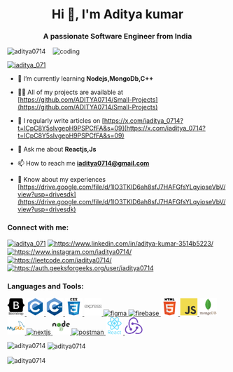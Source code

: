 <h1 align="center">Hi 👋, I'm Aditya kumar</h1>
<h3 align="center">A passionate Software Engineer from India</h3>
<img align="right" alt="coding" width="400" src="https://images.squarespace-cdn.com/content/v1/5769fc401b631bab1addb2ab/1541580611624-TE64QGKRJG8SWAIUS7NS/coding-freak.gif">
<p align="left"> <img src="https://komarev.com/ghpvc/?username=aditya0714&label=Profile%20views&color=0e75b6&style=flat" alt="aditya0714" /> </p>

<p align="left"> <a href="https://twitter.com/iaditya_071" target="blank"><img src="https://img.shields.io/twitter/follow/iaditya_071?logo=twitter&style=for-the-badge" alt="iaditya_071" /></a> </p>

- 🌱 I’m currently learning **Nodejs,MongoDb,C++**

- 👨‍💻 All of my projects are available at [https://github.com/ADITYA0714/Small-Projects](https://github.com/ADITYA0714/Small-Projects)

- 📝 I regularly write articles on [https://x.com/iaditya_0714?t=ICpC8Y5sIvgepH9PSPCfFA&s=09](https://x.com/iaditya_0714?t=ICpC8Y5sIvgepH9PSPCfFA&s=09)

- 💬 Ask me about **Reactjs,Js**

- 📫 How to reach me **iaditya0714@gmail.com**

- 📄 Know about my experiences [https://drive.google.com/file/d/1lO3TKlD6ah8sfJ7HAFGfsYLqyioseVbV/view?usp=drivesdk](https://drive.google.com/file/d/1lO3TKlD6ah8sfJ7HAFGfsYLqyioseVbV/view?usp=drivesdk)

<h3 align="left">Connect with me:</h3>
<p align="left">
<a href="https://twitter.com/iaditya_071" target="blank"><img align="center" src="https://raw.githubusercontent.com/rahuldkjain/github-profile-readme-generator/master/src/images/icons/Social/twitter.svg" alt="iaditya_071" height="30" width="40" /></a>
<a href="https://linkedin.com/in/https://www.linkedin.com/in/aditya-kumar-3514b5223/" target="blank"><img align="center" src="https://raw.githubusercontent.com/rahuldkjain/github-profile-readme-generator/master/src/images/icons/Social/linked-in-alt.svg" alt="https://www.linkedin.com/in/aditya-kumar-3514b5223/" height="30" width="40" /></a>
<a href="https://instagram.com/https://www.instagram.com/iaditya0714/" target="blank"><img align="center" src="https://raw.githubusercontent.com/rahuldkjain/github-profile-readme-generator/master/src/images/icons/Social/instagram.svg" alt="https://www.instagram.com/iaditya0714/" height="30" width="40" /></a>
<a href="https://www.leetcode.com/https://leetcode.com/iaditya0714/" target="blank"><img align="center" src="https://raw.githubusercontent.com/rahuldkjain/github-profile-readme-generator/master/src/images/icons/Social/leet-code.svg" alt="https://leetcode.com/iaditya0714/" height="30" width="40" /></a>
<a href="https://auth.geeksforgeeks.org/user/iaditya0714" target="blank"><img align="center" src="https://raw.githubusercontent.com/rahuldkjain/github-profile-readme-generator/master/src/images/icons/Social/geeksforgeeks.svg" alt="https://auth.geeksforgeeks.org/user/iaditya0714" height="30" width="40" /></a>
</p>

<h3 align="left">Languages and Tools:</h3>
<p align="left"> <a href="https://getbootstrap.com" target="_blank" rel="noreferrer"> <img src="https://raw.githubusercontent.com/devicons/devicon/master/icons/bootstrap/bootstrap-plain-wordmark.svg" alt="bootstrap" width="40" height="40"/> </a> <a href="https://www.cprogramming.com/" target="_blank" rel="noreferrer"> <img src="https://raw.githubusercontent.com/devicons/devicon/master/icons/c/c-original.svg" alt="c" width="40" height="40"/> </a> <a href="https://www.w3schools.com/cpp/" target="_blank" rel="noreferrer"> <img src="https://raw.githubusercontent.com/devicons/devicon/master/icons/cplusplus/cplusplus-original.svg" alt="cplusplus" width="40" height="40"/> </a> <a href="https://www.w3schools.com/css/" target="_blank" rel="noreferrer"> <img src="https://raw.githubusercontent.com/devicons/devicon/master/icons/css3/css3-original-wordmark.svg" alt="css3" width="40" height="40"/> </a> <a href="https://expressjs.com" target="_blank" rel="noreferrer"> <img src="https://raw.githubusercontent.com/devicons/devicon/master/icons/express/express-original-wordmark.svg" alt="express" width="40" height="40"/> </a> <a href="https://www.figma.com/" target="_blank" rel="noreferrer"> <img src="https://www.vectorlogo.zone/logos/figma/figma-icon.svg" alt="figma" width="40" height="40"/> </a> <a href="https://firebase.google.com/" target="_blank" rel="noreferrer"> <img src="https://www.vectorlogo.zone/logos/firebase/firebase-icon.svg" alt="firebase" width="40" height="40"/> </a> <a href="https://www.w3.org/html/" target="_blank" rel="noreferrer"> <img src="https://raw.githubusercontent.com/devicons/devicon/master/icons/html5/html5-original-wordmark.svg" alt="html5" width="40" height="40"/> </a> <a href="https://developer.mozilla.org/en-US/docs/Web/JavaScript" target="_blank" rel="noreferrer"> <img src="https://raw.githubusercontent.com/devicons/devicon/master/icons/javascript/javascript-original.svg" alt="javascript" width="40" height="40"/> </a> <a href="https://www.mongodb.com/" target="_blank" rel="noreferrer"> <img src="https://raw.githubusercontent.com/devicons/devicon/master/icons/mongodb/mongodb-original-wordmark.svg" alt="mongodb" width="40" height="40"/> </a> <a href="https://www.mysql.com/" target="_blank" rel="noreferrer"> <img src="https://raw.githubusercontent.com/devicons/devicon/master/icons/mysql/mysql-original-wordmark.svg" alt="mysql" width="40" height="40"/> </a> <a href="https://nextjs.org/" target="_blank" rel="noreferrer"> <img src="https://cdn.worldvectorlogo.com/logos/nextjs-2.svg" alt="nextjs" width="40" height="40"/> </a> <a href="https://nodejs.org" target="_blank" rel="noreferrer"> <img src="https://raw.githubusercontent.com/devicons/devicon/master/icons/nodejs/nodejs-original-wordmark.svg" alt="nodejs" width="40" height="40"/> </a> <a href="https://postman.com" target="_blank" rel="noreferrer"> <img src="https://www.vectorlogo.zone/logos/getpostman/getpostman-icon.svg" alt="postman" width="40" height="40"/> </a> <a href="https://reactjs.org/" target="_blank" rel="noreferrer"> <img src="https://raw.githubusercontent.com/devicons/devicon/master/icons/react/react-original-wordmark.svg" alt="react" width="40" height="40"/> </a> <a href="https://redux.js.org" target="_blank" rel="noreferrer"> <img src="https://raw.githubusercontent.com/devicons/devicon/master/icons/redux/redux-original.svg" alt="redux" width="40" height="40"/> </a> </p>

<p><img align="left" src="https://github-readme-stats.vercel.app/api/top-langs?username=aditya0714&show_icons=true&locale=en&layout=compact" alt="aditya0714" /></p>

<p>&nbsp;<img align="center" src="https://github-readme-stats.vercel.app/api?username=aditya0714&show_icons=true&locale=en" alt="aditya0714" /></p>

<p><img align="center" src="https://github-readme-streak-stats.herokuapp.com/?user=aditya0714&" alt="aditya0714" /></p>
